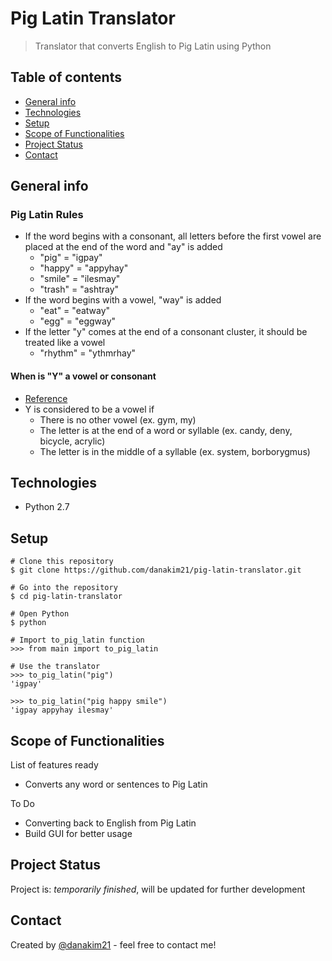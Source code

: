 # Pig Latin Translator

> Translator that converts English to Pig Latin using Python

## Table of contents

- [General info](#general-info)
- [Technologies](#technologies)
- [Setup](#setup)
- [Scope of Functionalities](#scope-of-functionalities)
- [Project Status](#project-status)
- [Contact](#contact)

## General info

### Pig Latin Rules

- If the word begins with a consonant, all letters before the first vowel are placed at the end of the word and "ay" is added
  - "pig" = "igpay"
  - "happy" = "appyhay"
  - "smile" = "ilesmay"
  - "trash" = "ashtray"
- If the word begins with a vowel, "way" is added
  - "eat" = "eatway"
  - "egg" = "eggway"
- If the letter "y" comes at the end of a consonant cluster, it should be treated like a vowel
  - "rhythm" = "ythmrhay"

#### When is "Y" a vowel or consonant

- [Reference](https://www.merriam-webster.com/words-at-play/why-y-is-sometimes-a-vowel-usage#:~:text=Y%20is%20considered%20to%20be,%2C%20deny%2C%20bicycle%2C%20acrylic.)
- Y is considered to be a vowel if
  - There is no other vowel (ex. gym, my)
  - The letter is at the end of a word or syllable (ex. candy, deny, bicycle, acrylic)
  - The letter is in the middle of a syllable (ex. system, borborygmus)

## Technologies

- Python 2.7

## Setup

```
# Clone this repository
$ git clone https://github.com/danakim21/pig-latin-translator.git

# Go into the repository
$ cd pig-latin-translator

# Open Python
$ python

# Import to_pig_latin function
>>> from main import to_pig_latin

# Use the translator
>>> to_pig_latin("pig")
'igpay'

>>> to_pig_latin("pig happy smile")
'igpay appyhay ilesmay'
```

## Scope of Functionalities

List of features ready

- Converts any word or sentences to Pig Latin

To Do

- Converting back to English from Pig Latin
- Build GUI for better usage

## Project Status

Project is: _temporarily finished_, will be updated for further development

## Contact

Created by [@danakim21](https://danakim21.github.io/) - feel free to contact me!
